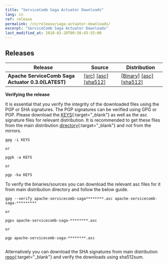 ```yaml
---
title: "ServiceComb Saga Actuator Downloads"
lang: cn
ref: release
permalink: /cn/release/saga-actuator-downloads/
excerpt: "ServiceComb Saga Actuator Downloads"
last_modified_at: 2018-03-28T00:50:43-55:00
---
```


## Releases

| Release           |         Source            |           Distribution         | 
| ---------------------- | --------------------------------- | --------------------------------- | 
|**Apache ServiceComb Saga Actuator 0.3.0(LATEST)**|[[src]](https://apache.org/dyn/closer.cgi/servicecomb/servicecomb-saga-actuator/0.3.0/apache-servicecomb-saga-actuator-distribution-0.3.0-src.zip) [[asc]](https://www.apache.org/dist/servicecomb/servicecomb-saga-actuator/0.3.0/apache-servicecomb-saga-actuator-distribution-0.3.0-src.zip.asc) [[sha512]](https://www.apache.org/dist/servicecomb/servicecomb-saga-actuator/0.3.0/apache-servicecomb-saga-actuator-distribution-0.3.0-src.zip.sha512)|[[Binary]](https://apache.org/dyn/closer.cgi/servicecomb/servicecomb-saga-actuator/0.3.0/apache-servicecomb-saga-actuator-distribution-0.3.0-bin.zip) [[asc]](https://www.apache.org/dist/servicecomb/servicecomb-saga-actuator/0.3.0/apache-servicecomb-saga-actuator-distribution-0.3.0-bin.zip.asc) [[sha512]](https://www.apache.org/dist/servicecomb/servicecomb-saga-actuator/0.3.0/apache-servicecomb-saga-actuator-distribution-0.3.0-bin.zip.sha512)|

**Verifying the release**

It is essential that you verify the integrity of the downloaded files using the PGP or SHA signatures.
 The PGP signatures can  be verified using GPG or PGP.
 Please download the [KEYS](https://www.apache.org/dist/servicecomb/KEYS){:target="_blank"} as well as the asc signature files for relevant distribution. It is recommended to get these files from the main distribution [directory](https://www.apache.org/dist/servicecomb/servicecomb-saga-actuator/){:target="_blank"} and not from the mirrors.
 ```
 gpg -i KEYS

 or

 pgpk -a KEYS

 or

 pgp -ka KEYS

```

To verify the binaries/sources you can download the relevant asc files for it from main distribution directory and follow the below guide.

```
gpg --verify apache-servicecomb-saga********.asc apache-servicecomb-saga-*********

or

pgpv apache-servicecomb-saga-********.asc

or

pgp apache-servicecomb-saga-********.asc


```

Alternatively you can download the SHA signatures from main distribution [repo](https://www.apache.org/dist/servicecomb/servicecomb-saga-actuator/){:target="_blank"} and verify the downloads using sha512sum.
